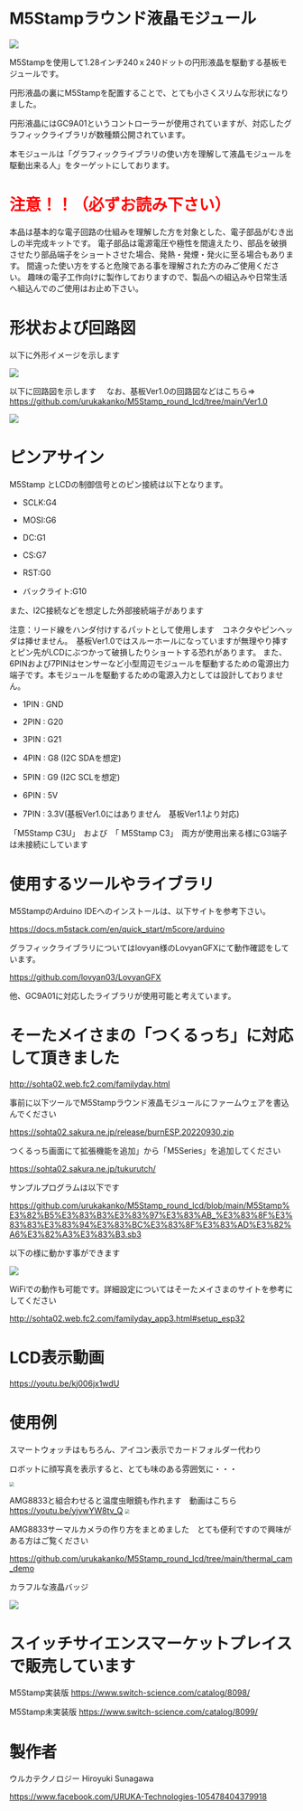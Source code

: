 # M5Stampラウンド液晶モジュール

![](gaiken.jpg)

M5Stampを使用して1.28インチ240ｘ240ドットの円形液晶を駆動する基板モジュールです。

円形液晶の裏にM5Stampを配置することで、とても小さくスリムな形状になりました。

円形液晶にはGC9A01というコントローラーが使用されていますが、対応したグラフィックライブラリが数種類公開されています。

本モジュールは「グラフィックライブラリの使い方を理解して液晶モジュールを駆動出来る人」をターゲットにしております。


# <span style="color: red;">注意！！（必ずお読み下さい）</span>

本品は基本的な電子回路の仕組みを理解した方を対象とした、電子部品がむき出しの半完成キットです。
電子部品は電源電圧や極性を間違えたり、部品を破損させたり部品端子をショートさせた場合、発熱・発煙・発火に至る場合もあります。
間違った使い方をすると危険である事を理解された方のみご使用ください。
趣味の電子工作向けに製作しておりますので、製品への組込みや日常生活へ組込んでのご使用はお止め下さい。



# 形状および回路図

以下に外形イメージを示します

![](pcb_image.png)



以下に回路図を示します
　なお、基板Ver1.0の回路図などはこちら⇒
https://github.com/urukakanko/M5Stamp_round_lcd/tree/main/Ver1.0

![](schematic.png)





# ピンアサイン

M5Stamp とLCDの制御信号とのピン接続は以下となります。

- SCLK:G4

- MOSI:G6

- DC:G1

- CS:G7

- RST:G0

- バックライト:G10

  

また、I2C接続などを想定した外部接続端子があります

注意：リード線をハンダ付けするパットとして使用します　コネクタやピンヘッダは挿せません。　基板Ver1.0ではスルーホールになっていますが無理やり挿すとピン先がLCDにぶつかって破損したりショートする恐れがあります。
また、6PINおよび7PINはセンサーなど小型周辺モジュールを駆動するための電源出力端子です。本モジュールを駆動するための電源入力としては設計しておりません。

- 1PIN : GND

- 2PIN : G20

- 3PIN : G21

- 4PIN : G8 (I2C SDAを想定)

- 5PIN : G9 (I2C SCLを想定)

- 6PIN : 5V

- 7PIN : 3.3V(基板Ver1.0にはありません　基板Ver1.1より対応) 



  

「M5Stamp C3U」　および　「 M5Stamp C3」　両方が使用出来る様にG3端子は未接続にしています



# 使用するツールやライブラリ

M5StampのArduino IDEへのインストールは、以下サイトを参考下さい。

https://docs.m5stack.com/en/quick_start/m5core/arduino

グラフィックライブラリについてはlovyan様のLovyanGFXにて動作確認をしています。

https://github.com/lovyan03/LovyanGFX

他、GC9A01に対応したライブラリが使用可能と考えています。


# そーたメイさまの「つくるっち」に対応して頂きました

http://sohta02.web.fc2.com/familyday.html

事前に以下ツールでM5Stampラウンド液晶モジュールにファームウェアを書込んでください

https://sohta02.sakura.ne.jp/release/burnESP.20220930.zip

つくるっち画面にて拡張機能を追加」から「M5Series」を追加してください

https://sohta02.sakura.ne.jp/tukurutch/

サンプルプログラムは以下です

https://github.com/urukakanko/M5Stamp_round_lcd/blob/main/M5Stamp%E3%82%B5%E3%83%B3%E3%83%97%E3%83%AB_%E3%83%8F%E3%83%83%E3%83%94%E3%83%BC%E3%83%8F%E3%83%AD%E3%82%A6%E3%82%A3%E3%83%B3.sb3

以下の様に動かす事ができます

![](tukuruch.jpg)

WiFiでの動作も可能です。詳細設定についてはそーたメイさまのサイトを参考にしてください

http://sohta02.web.fc2.com/familyday_app3.html#setup_esp32




# LCD表示動画

https://youtu.be/kj006jx1wdU





# 使用例

スマートウォッチはもちろん、アイコン表示でカードフォルダー代わり

ロボットに顔写真を表示すると、とても味のある雰囲気に・・・

<img src="use0.jpg" style="zoom: 50%;" />






AMG8833と組合わせると温度虫眼鏡も作れます　動画はこちら
https://youtu.be/yjvwYW8tv_Q
<img src="use1.jpg" style="zoom:50%;" />


AMG8833サーマルカメラの作り方をまとめました　とても便利ですので興味がある方はご覧ください

https://github.com/urukakanko/M5Stamp_round_lcd/tree/main/thermal_cam_demo



カラフルな液晶バッジ

![](nafuda.jpg)




# スイッチサイエンスマーケットプレイスで販売しています
M5Stamp実装版
https://www.switch-science.com/catalog/8098/

M5Stamp未実装版
https://www.switch-science.com/catalog/8099/



# 製作者

ウルカテクノロジー
Hiroyuki Sunagawa

https://www.facebook.com/URUKA-Technologies-105478404379918
